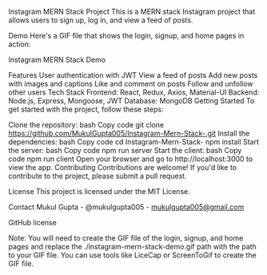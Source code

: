 Instagram MERN Stack Project
This is a MERN stack Instagram project that allows users to sign up, log in, and view a feed of posts.

Demo
Here's a GIF file that shows the login, signup, and home pages in action:

Instagram MERN Stack Demo

Features
User authentication with JWT
View a feed of posts
Add new posts with images and captions
Like and comment on posts
Follow and unfollow other users
Tech Stack
Frontend: React, Redux, Axios, Material-UI
Backend: Node.js, Express, Mongoose, JWT
Database: MongoDB
Getting Started
To get started with the project, follow these steps:

Clone the repository:
bash
Copy code
git clone https://github.com/MukulGupta005/Instagram-Mern-Stack-.git
Install the dependencies:
bash
Copy code
cd Instagram-Mern-Stack-
npm install
Start the server:
bash
Copy code
npm run server
Start the client:
bash
Copy code
npm run client
Open your browser and go to http://localhost:3000 to view the app.
Contributing
Contributions are welcome! If you'd like to contribute to the project, please submit a pull request.

License
This project is licensed under the MIT License.

Contact
Mukul Gupta - @mukulgupta005 - mukulgupta005@gmail.com

GitHub license

Note: You will need to create the GIF file of the login, signup, and home pages and replace the ./instagram-mern-stack-demo.gif path with the path to your GIF file. You can use tools like LiceCap or ScreenToGif to create the GIF file.
